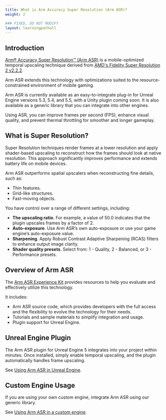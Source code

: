 ```yaml
---
title: What is Arm Accuracy Super Resolution (Arm ASR)?
weight: 2

### FIXED, DO NOT MODIFY
layout: learningpathall
---
```


## Introduction

[Arm&reg; Accuracy Super Resolution™ (Arm ASR)](https://www.arm.com/developer-hub/mobile-graphics-and-gaming/accuracy-super-resolution) is a mobile-optimized temporal upscaling technique derived from [AMD's Fidelity Super Resolution 2 v2.2.2](https://github.com/GPUOpen-LibrariesAndSDKs/FidelityFX-SDK/blob/main/docs/techniques/super-resolution-temporal.md). 

Arm ASR extends this technology with optimizations suited to the resource-constrained environment of mobile gaming.

Arm ASR is currently available as an easy-to-integrate plug-in for Unreal Engine versions 5.3, 5.4, and 5.5, with a Unity plugin coming soon. It is also available as a generic library that you can integrate into other engines. 

Using ASR, you can improve frames per second (FPS), enhance visual quality, and prevent thermal throttling for smoother and longer gameplay.

## What is Super Resolution?

Super Resolution techniques render frames at a lower resolution and apply shader-based upscaling to reconstruct how the frames should look at native resolution. This approach significantly improves performance and extends battery life on mobile devices.

Arm ASR outperforms spatial upscalers when reconstructing fine details, such as:

- Thin features.
- Grid-like structures.
- Fast-moving objects.

You have control over a range of different settings, including:

- **The upscaling ratio**. For example, a value of 50.0 indicates that the plugin upscales frames by a factor of 2.
- **Auto-exposure**. Use Arm ASR’s own auto-exposure or use your game engine’s auto-exposure value.
- **Sharpening**. Apply Robust Contrast Adaptive Sharpening (RCAS) filters to enhance output image clarity.
- **Shader quality presets**. Select from: 1 - Quality, 2 - Balanced, or 3 - Performance presets.

## Overview of Arm ASR

The [Arm ASR Experience Kit](https://github.com/arm/accuracy-super-resolution) provides resources to help you evaluate and effectively utilize this technology. 

It includes:

- Arm ASR source code, which provides developers with the full access and the flexibility to evolve the technology for their needs.
- Tutorials and sample materials to simplify integration and usage.
- Plugin support for Unreal Engine.

## Unreal Engine Plugin

The Arm ASR plugin for Unreal Engine 5 integrates into your project within minutes. Once installed, simply enable temporal upscaling, and the plugin automatically handles frame upscaling.

See [Using Arm ASR in Unreal Engine](../03-ue).

## Custom Engine Usage

If you are using your own custom engine, integrate Arm ASR using our generic library.

See [Using Arm ASR in a custom engine](../04-generic_library).
